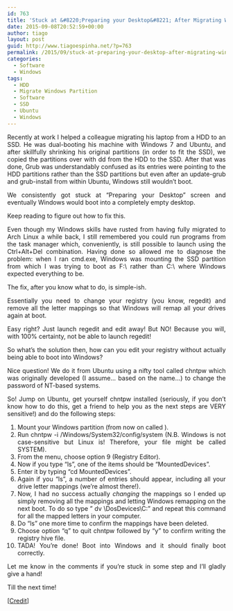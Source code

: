 ```yaml
---
id: 763
title: 'Stuck at &#8220;Preparing your Desktop&#8221; After Migrating Windows Partition to SSD?'
date: 2015-09-08T20:52:59+00:00
author: tiago
layout: post
guid: http://www.tiagoespinha.net/?p=763
permalink: /2015/09/stuck-at-preparing-your-desktop-after-migrating-windows-partition-to-ssd/
categories:
  - Software
  - Windows
tags:
  - HDD
  - Migrate Windows Partition
  - Software
  - SSD
  - Ubuntu
  - Windows
---
```

<p style="text-align: justify;">
  Recently at work I helped a colleague migrating his laptop from a HDD to an SSD. He was dual-booting his machine with Windows 7 and Ubuntu, and after skillfully shrinking his original partitions (in order to fit the SSD), we copied the partitions over with dd from the HDD to the SSD. After that was done, Grub was understandably confused as its entries were pointing to the HDD partitions rather than the SSD partitions but even after an update-grub and grub-install from within Ubuntu, Windows still wouldn&#8217;t boot.
</p>

<p style="text-align: justify;">
  We consistently got stuck at &#8220;Preparing your Desktop&#8221; screen and eventually Windows would boot into a completely empty desktop.
</p>

<p style="text-align: justify;">
  Keep reading to figure out how to fix this.
</p>

<p style="text-align: justify;">
  <!--more-->
</p>

<p style="text-align: justify;">
  Even though my Windows skills have rusted from having fully migrated to Arch Linux a while back, I still remembered you could run programs from the task manager which, conveniently, is still possible to launch using the Ctrl+Alt+Del combination. Having done so allowed me to diagnose the problem: when I ran cmd.exe, Windows was mounting the SSD partition from which I was trying to boot as F:\ rather than C:\ where Windows expected everything to be.
</p>

<p style="text-align: justify;">
  The fix, after you know what to do, is simple-ish.
</p>

<p style="text-align: justify;">
  Essentially you need to change your registry (you know, regedit) and remove all the letter mappings so that Windows will remap all your drives again at boot.
</p>

<p style="text-align: justify;">
  Easy right? Just launch regedit and edit away! But NO! Because you will, with 100% certainty, not be able to launch regedit!
</p>

<p style="text-align: justify;">
  So what&#8217;s the solution then, how can you edit your registry without actually being able to boot into Windows?
</p>

<p style="text-align: justify;">
  Nice question! We do it from Ubuntu using a nifty tool called chntpw which was originally developed (I assume&#8230; based on the name&#8230;) to change the password of NT-based systems.
</p>

<p style="text-align: justify;">
  So! Jump on Ubuntu, get yourself chntpw installed (seriously, if you don&#8217;t know how to do this, get a friend to help you as the next steps are VERY sensitive!) and do the following steps:
</p>

<ol style="text-align: justify;">
  <li>
    Mount your Windows partition (from now on called <WindowsPartition>).
  </li>
  <li>
    Run chntpw -i <WindowsPartition>/Windows/System32/config/system (N.B. Windows is not case-sensitive but Linux is! Therefore, your file might be called SYSTEM).
  </li>
  <li>
    From the menu, choose option 9 (Registry Editor).
  </li>
  <li>
    Now if you type &#8220;ls&#8221;, one of the items should be &#8220;MountedDevices&#8221;.
  </li>
  <li>
    Enter it by typing &#8220;cd MountedDevices&#8221;.
  </li>
  <li>
    Again if you &#8220;ls&#8221;, a number of entries should appear, including all your drive letter mappings (we&#8217;re almost there!).
  </li>
  <li>
    Now, I had no success actually <em>changing</em> the mappings so I ended up simply removing all the mappings and letting Windows remapping on the next boot. To do so type &#8221; dv \DosDevices\C:&#8221; and repeat this command for all the mapped letters in your computer.
  </li>
  <li>
    Do &#8220;ls&#8221; one more time to confirm the mappings have been deleted.
  </li>
  <li>
    Choose option &#8220;q&#8221; to quit chntpw followed by &#8220;y&#8221; to confirm writing the registry hive file.
  </li>
  <li>
    TADA! You&#8217;re done! Boot into Windows and it should finally boot correctly.
  </li>
</ol>

<p style="text-align: justify;">
  Let me know in the comments if you&#8217;re stuck in some step and I&#8217;ll gladly give a hand!
</p>

<p style="text-align: justify;">
  Till the next time!
</p>

<p style="text-align: justify;">
  [<a href="http://members.iinet.net/~herman546/Hacking%20the%20Windows%20Registry%20with%20chntpw.html" target="_blank">Credit</a>]
</p>